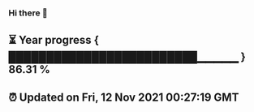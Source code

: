### Hi there 👋
⏳ Year progress { █████████████████████████▁▁▁▁▁ } 86.31 %
---
⏰ Updated on Fri, 12 Nov 2021 00:27:19 GMT
---
